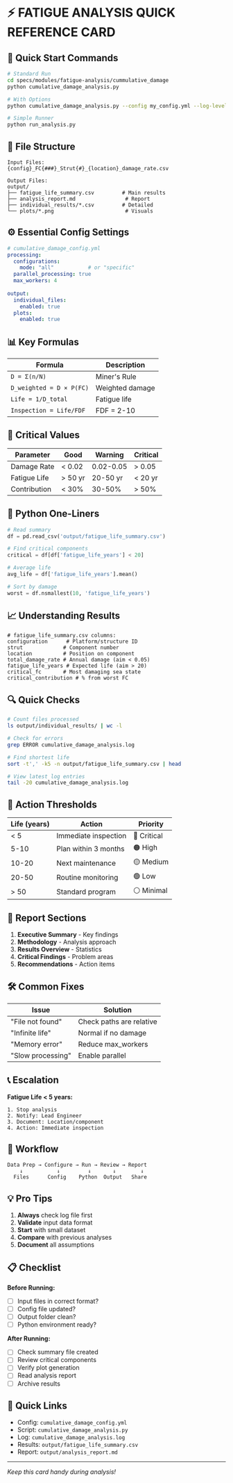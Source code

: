 # ⚡ FATIGUE ANALYSIS QUICK REFERENCE CARD

## 🚀 Quick Start Commands

```bash
# Standard Run
cd specs/modules/fatigue-analysis/cummulative_damage
python cumulative_damage_analysis.py

# With Options
python cumulative_damage_analysis.py --config my_config.yml --log-level DEBUG

# Simple Runner
python run_analysis.py
```

## 📁 File Structure

```
Input Files:
{config}_FC{###}_Strut{#}_{location}_damage_rate.csv

Output Files:
output/
├── fatigue_life_summary.csv         # Main results
├── analysis_report.md                # Report
├── individual_results/*.csv         # Detailed
└── plots/*.png                       # Visuals
```

## ⚙️ Essential Config Settings

```yaml
# cumulative_damage_config.yml
processing:
  configurations:
    mode: "all"           # or "specific"
  parallel_processing: true
  max_workers: 4
  
output:
  individual_files:
    enabled: true
  plots:
    enabled: true
```

## 📊 Key Formulas

| Formula | Description |
|---------|------------|
| `D = Σ(n/N)` | Miner's Rule |
| `D_weighted = D × P(FC)` | Weighted damage |
| `Life = 1/D_total` | Fatigue life |
| `Inspection = Life/FDF` | FDF = 2-10 |

## 🎯 Critical Values

| Parameter | Good | Warning | Critical |
|-----------|------|---------|----------|
| Damage Rate | < 0.02 | 0.02-0.05 | > 0.05 |
| Fatigue Life | > 50 yr | 20-50 yr | < 20 yr |
| Contribution | < 30% | 30-50% | > 50% |

## 🐍 Python One-Liners

```python
# Read summary
df = pd.read_csv('output/fatigue_life_summary.csv')

# Find critical components
critical = df[df['fatigue_life_years'] < 20]

# Average life
avg_life = df['fatigue_life_years'].mean()

# Sort by damage
worst = df.nsmallest(10, 'fatigue_life_years')
```

## 📈 Understanding Results

```csv
# fatigue_life_summary.csv columns:
configuration      # Platform/structure ID
strut             # Component number
location          # Position on component
total_damage_rate # Annual damage (aim < 0.05)
fatigue_life_years # Expected life (aim > 20)
critical_fc       # Most damaging sea state
critical_contribution # % from worst FC
```

## 🔍 Quick Checks

```bash
# Count files processed
ls output/individual_results/ | wc -l

# Check for errors
grep ERROR cumulative_damage_analysis.log

# Find shortest life
sort -t',' -k5 -n output/fatigue_life_summary.csv | head

# View latest log entries
tail -20 cumulative_damage_analysis.log
```

## 🚨 Action Thresholds

| Life (years) | Action | Priority |
|-------------|--------|----------|
| < 5 | Immediate inspection | 🔴 Critical |
| 5-10 | Plan within 3 months | 🟠 High |
| 10-20 | Next maintenance | 🟡 Medium |
| 20-50 | Routine monitoring | 🟢 Low |
| > 50 | Standard program | ⚪ Minimal |

## 📝 Report Sections

1. **Executive Summary** - Key findings
2. **Methodology** - Analysis approach
3. **Results Overview** - Statistics
4. **Critical Findings** - Problem areas
5. **Recommendations** - Action items

## 🛠️ Common Fixes

| Issue | Solution |
|-------|----------|
| "File not found" | Check paths are relative |
| "Infinite life" | Normal if no damage |
| "Memory error" | Reduce max_workers |
| "Slow processing" | Enable parallel |

## 📞 Escalation

**Fatigue Life < 5 years:**
```
1. Stop analysis
2. Notify: Lead Engineer
3. Document: Location/component
4. Action: Immediate inspection
```

## 🔄 Workflow

```
Data Prep → Configure → Run → Review → Report
    ↓           ↓         ↓       ↓        ↓
  Files      Config    Python  Output   Share
```

## 💡 Pro Tips

1. **Always** check log file first
2. **Validate** input data format
3. **Start** with small dataset
4. **Compare** with previous analyses
5. **Document** all assumptions

## 📋 Checklist

**Before Running:**
- [ ] Input files in correct format?
- [ ] Config file updated?
- [ ] Output folder clean?
- [ ] Python environment ready?

**After Running:**
- [ ] Check summary file created
- [ ] Review critical components
- [ ] Verify plot generation
- [ ] Read analysis report
- [ ] Archive results

## 🔗 Quick Links

- Config: `cumulative_damage_config.yml`
- Script: `cumulative_damage_analysis.py`
- Log: `cumulative_damage_analysis.log`
- Results: `output/fatigue_life_summary.csv`
- Report: `output/analysis_report.md`

---
*Keep this card handy during analysis!*